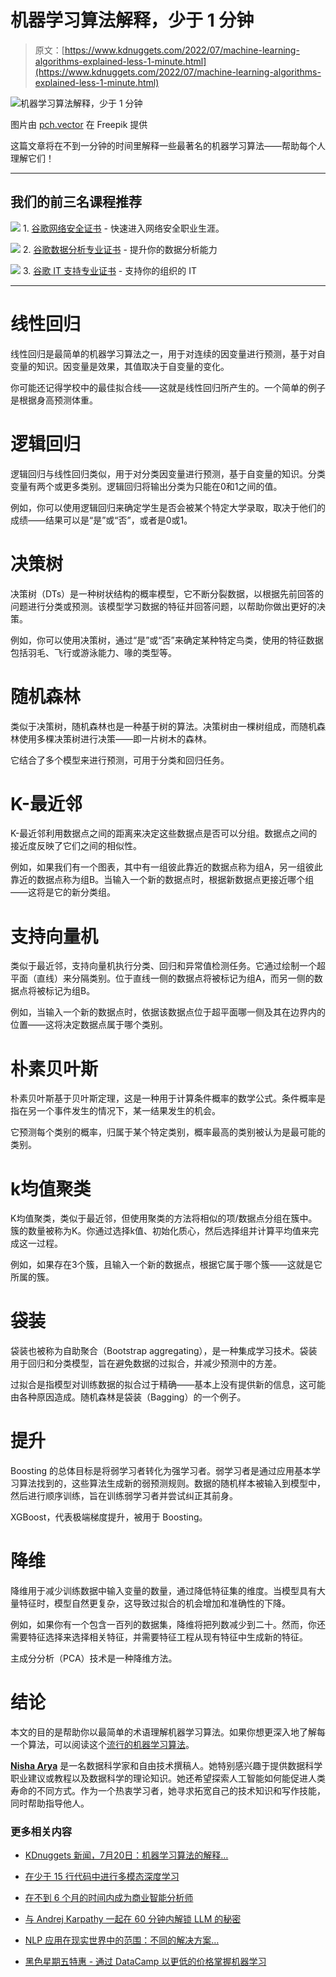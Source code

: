 # 机器学习算法解释，少于 1 分钟

> 原文：[https://www.kdnuggets.com/2022/07/machine-learning-algorithms-explained-less-1-minute.html](https://www.kdnuggets.com/2022/07/machine-learning-algorithms-explained-less-1-minute.html)

![机器学习算法解释，少于 1 分钟](../Images/513b4a116bd442cb812272e0c636791c.png)

图片由 [pch.vector](https://www.freepik.com/free-vector/man-digital-era-algorithm-ai-social-system-21st-century-workforce-challenge-flat-vector-illustration-smart-business-process-human-resources-automation-artificial-intelligence-concept_22343897.htm#query=Algorithms&position=23&from_view=search&track=sph) 在 Freepik 提供

这篇文章将在不到一分钟的时间里解释一些最著名的机器学习算法——帮助每个人理解它们！

* * *

## 我们的前三名课程推荐

![](../Images/0244c01ba9267c002ef39d4907e0b8fb.png) 1\. [谷歌网络安全证书](https://www.kdnuggets.com/google-cybersecurity) - 快速进入网络安全职业生涯。

![](../Images/e225c49c3c91745821c8c0368bf04711.png) 2\. [谷歌数据分析专业证书](https://www.kdnuggets.com/google-data-analytics) - 提升你的数据分析能力

![](../Images/0244c01ba9267c002ef39d4907e0b8fb.png) 3\. [谷歌 IT 支持专业证书](https://www.kdnuggets.com/google-itsupport) - 支持你的组织的 IT

* * *

# 线性回归

线性回归是最简单的机器学习算法之一，用于对连续的因变量进行预测，基于对自变量的知识。因变量是效果，其值取决于自变量的变化。

你可能还记得学校中的最佳拟合线——这就是线性回归所产生的。一个简单的例子是根据身高预测体重。

# 逻辑回归

逻辑回归与线性回归类似，用于对分类因变量进行预测，基于自变量的知识。分类变量有两个或更多类别。逻辑回归将输出分类为只能在0和1之间的值。

例如，你可以使用逻辑回归来确定学生是否会被某个特定大学录取，取决于他们的成绩——结果可以是“是”或“否”，或者是0或1。

# 决策树

决策树（DTs）是一种树状结构的概率模型，它不断分裂数据，以根据先前回答的问题进行分类或预测。该模型学习数据的特征并回答问题，以帮助你做出更好的决策。

例如，你可以使用决策树，通过“是”或“否”来确定某种特定鸟类，使用的特征数据包括羽毛、飞行或游泳能力、喙的类型等。

# 随机森林

类似于决策树，随机森林也是一种基于树的算法。决策树由一棵树组成，而随机森林使用多棵决策树进行决策——即一片树木的森林。

它结合了多个模型来进行预测，可用于分类和回归任务。

# K-最近邻

K-最近邻利用数据点之间的距离来决定这些数据点是否可以分组。数据点之间的接近度反映了它们之间的相似性。

例如，如果我们有一个图表，其中有一组彼此靠近的数据点称为组A，另一组彼此靠近的数据点称为组B。当输入一个新的数据点时，根据新数据点更接近哪个组——这将是它的新分类组。

# 支持向量机

类似于最近邻，支持向量机执行分类、回归和异常值检测任务。它通过绘制一个超平面（直线）来分隔类别。位于直线一侧的数据点将被标记为组A，而另一侧的数据点将被标记为组B。

例如，当输入一个新的数据点时，依据该数据点位于超平面哪一侧及其在边界内的位置——这将决定数据点属于哪个类别。

# 朴素贝叶斯

朴素贝叶斯基于贝叶斯定理，这是一种用于计算条件概率的数学公式。条件概率是指在另一个事件发生的情况下，某一结果发生的机会。

它预测每个类别的概率，归属于某个特定类别，概率最高的类别被认为是最可能的类别。

# k均值聚类

K均值聚类，类似于最近邻，但使用聚类的方法将相似的项/数据点分组在簇中。簇的数量被称为K。你通过选择k值、初始化质心，然后选择组并计算平均值来完成这一过程。

例如，如果存在3个簇，且输入一个新的数据点，根据它属于哪个簇——这就是它所属的簇。

# 袋装

袋装也被称为自助聚合（Bootstrap aggregating），是一种集成学习技术。袋装用于回归和分类模型，旨在避免数据的过拟合，并减少预测中的方差。

过拟合是指模型对训练数据的拟合过于精确——基本上没有提供新的信息，这可能由各种原因造成。随机森林是袋装（Bagging）的一个例子。

# 提升

Boosting 的总体目标是将弱学习者转化为强学习者。弱学习者是通过应用基本学习算法找到的，这些算法生成新的弱预测规则。数据的随机样本被输入到模型中，然后进行顺序训练，旨在训练弱学习者并尝试纠正其前身。

XGBoost，代表极端梯度提升，被用于 Boosting。

# 降维

降维用于减少训练数据中输入变量的数量，通过降低特征集的维度。当模型具有大量特征时，模型自然更复杂，这导致过拟合的机会增加和准确性的下降。

例如，如果你有一个包含一百列的数据集，降维将把列数减少到二十。然而，你还需要特征选择来选择相关特征，并需要特征工程从现有特征中生成新的特征。

主成分分析（PCA）技术是一种降维方法。

# 结论

本文的目的是帮助你以最简单的术语理解机器学习算法。如果你想更深入地了解每一个算法，可以阅读这个[流行的机器学习算法](/2022/05/popular-machine-learning-algorithms.html)。

**[Nisha Arya](https://www.linkedin.com/in/nisha-arya-ahmed/)** 是一名数据科学家和自由技术撰稿人。她特别感兴趣于提供数据科学职业建议或教程以及数据科学的理论知识。她还希望探索人工智能如何能促进人类寿命的不同方式。作为一个热衷学习者，她寻求拓宽自己的技术知识和写作技能，同时帮助指导他人。

### 更多相关内容

+   [KDnuggets 新闻，7月20日：机器学习算法的解释…](https://www.kdnuggets.com/2022/n29.html)

+   [在少于 15 行代码中进行多模态深度学习](https://www.kdnuggets.com/2023/01/predibase-multi-modal-deep-learning-less-15-lines-code.html)

+   [在不到 6 个月的时间内成为商业智能分析师](https://www.kdnuggets.com/become-a-business-intelligence-analyst-in-less-than-6-months)

+   [与 Andrej Karpathy 一起在 60 分钟内解锁 LLM 的秘密](https://www.kdnuggets.com/unlock-the-secrets-of-llms-in-a-60-minute-with-andrej-karpathy)

+   [NLP 应用在现实世界中的范围：不同的解决方案…](https://www.kdnuggets.com/2022/03/different-solution-problem-range-nlp-applications-real-world.html)

+   [黑色星期五特惠 - 通过 DataCamp 以更低的价格掌握机器学习](https://www.kdnuggets.com/2022/11/datacamp-black-friday-deal-master-machine-learning-less-datacamp.html)
